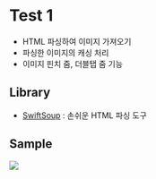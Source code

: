 # Test 1
- HTML 파싱하여 이미지 가져오기
- 파싱한 이미지의 캐싱 처리
- 이미지 핀치 줌, 더블탭 줌 기능

## Library
- [SwiftSoup](https://github.com/scinfu/SwiftSoup) : 손쉬운 HTML 파싱 도구

## Sample 
![](Sample.gif)

